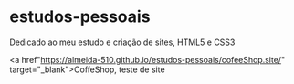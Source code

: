 # estudos-pessoais
Dedicado ao meu estudo e criação de sites, HTML5 e CSS3

<a href"https://almeida-510.github.io/estudos-pessoais/cofeeShop.site/" target="_blank">CoffeShop, teste de site</a>